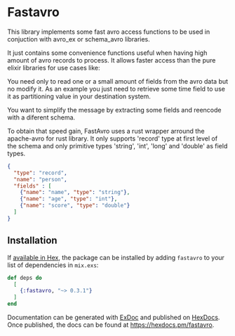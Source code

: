 # Fastavro

This library implements some fast avro access functions to be used in conjuction
with avro_ex or schema_avro libraries.

It just contains some convenience functions useful when having high amount of
avro records to process. It allows faster access than the pure elixir libraries
for use cases like:

You need only to read one or a small amount of fields from the avro data but no
modify it. As an example you just need to retrieve some time field to use it as
partitioning value in your destination system.

You want to simplify the message by extracting some fields and reencode with a
diferent schema.

To obtain that speed gain, FastAvro uses a rust wrapper arround the apache-avro
for rust library. It only supports 'record' type at first level of the schema
and only primitive types 'string', 'int', 'long' and 'double' as field types.

```json
{
  "type": "record",
  "name": "person",
  "fields" : [
    {"name": "name", "type": "string"},
    {"name": "age", "type": "int"},
    {"name": "score", "type": "double"}
  ]
}
```

## Installation

If [available in Hex](https://hex.pm/docs/publish), the package can be installed
by adding `fastavro` to your list of dependencies in `mix.exs`:

```elixir
def deps do
  [
    {:fastavro, "~> 0.3.1"}
  ]
end
```

Documentation can be generated with [ExDoc](https://github.com/elixir-lang/ex_doc)
and published on [HexDocs](https://hexdocs.pm). Once published, the docs can
be found at <https://hexdocs.pm/fastavro>.

